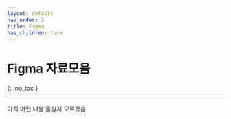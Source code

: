 ```yaml
---
layout: default
nav_order: 2
title: Figma
has_children: ture
---
```


# Figma 자료모음
{: .no_toc }

---
아직 어떤 내용 올릴지 모르겠슴
